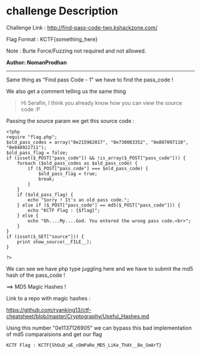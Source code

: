 # challenge Description

Challenge Link : http://find-pass-code-two.kshackzone.com/

Flag Format : KCTF{something_here}

Note : Burte Force/Fuzzing not required and not allowed.

**Author: NomanProdhan**

-----------------------------------------------------------

Same thing as "Find pass Code - 1" we have to find the pass_code !

We also get a comment telling us the same thing
> Hi Serafin, I think you already know how you can view the source code :P

Passing the source param we get this source code : 

``` 
<?php
require "flag.php";
$old_pass_codes = array("0e215962017", "0e730083352", "0e807097110", "0e840922711");
$old_pass_flag = false;
if (isset($_POST["pass_code"]) && !is_array($_POST["pass_code"])) {
    foreach ($old_pass_codes as $old_pass_code) {
        if ($_POST["pass_code"] === $old_pass_code) {
            $old_pass_flag = true;
            break;
        }
    }
    if ($old_pass_flag) {
        echo "Sorry ! It's an old pass code.";
    } else if ($_POST["pass_code"] == md5($_POST["pass_code"])) {
        echo "KCTF Flag : {$flag}";
    } else {
        echo "Oh....My....God. You entered the wrong pass code.<br>";
    }
}
if (isset($_GET["source"])) {
    print show_source(__FILE__);
}

?>
```

We can see we have php type juggling here and we have to submit the md5 hash of the pass_code ! 

==> MD5 Magic Hashes !

Link to a repo with magic hashes : 

https://github.com/ryanking13/ctf-cheatsheet/blob/master/Cryptography/Useful_Hashes.md

Using this number "0e1137126905" we can bypass this bad implementation of md5 comparaisions and get our flag

``` KCTF Flag : KCTF{ShOuD_wE_cOmPaRe_MD5_LiKe_ThAt__Be_SmArT} ```
